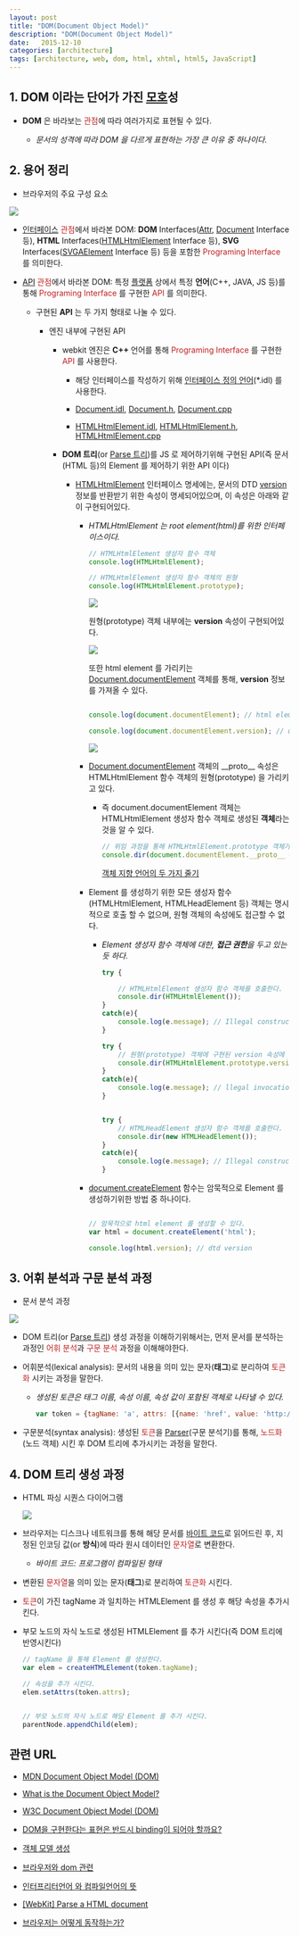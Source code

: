 ```yaml
---
layout: post
title: "DOM(Document Object Model)"
description: "DOM(Document Object Model)"
date:   2015-12-10
categories: [architecture]
tags: [architecture, web, dom, html, xhtml, html5, JavaScript]
---
```


## 1. DOM 이라는 단어가 가진 [모호](http://krdic.naver.com/detail.nhn?docid=13706300)성 

- **DOM** 은 바라보는 <span style="color:#c11f1f">관점</span>에 따라 여러가지로 표현될 수 있다.

  - *문서의 성격에 따라 DOM 을 다르게 표현하는 가장 큰 이유 중 하나이다.*

## 2. 용어 정리

- 브라우저의 주요 구성 요소

![](./images/dom_11.png)

- <span style="color:#c11f1f">[인터페이스](https://ko.wikipedia.org/wiki/%EC%9D%B8%ED%84%B0%ED%8E%98%EC%9D%B4%EC%8A%A4) 관점</span>에서 바라본 DOM: **DOM** Interfaces([Attr](https://developer.mozilla.org/en-US/docs/Web/API/Attr), [Document](https://developer.mozilla.org/en-US/docs/Web/API/Document) Interface 등), **HTML** Interfaces([HTMLHtmlElement](https://developer.mozilla.org/en-US/docs/Web/API/HTMLHtmlElement) Interface 등), **SVG** Interfaces([SVGAElement](https://developer.mozilla.org/en-US/docs/Web/API/SVGAElement) Interface 등) 등을 포함한 <span style="color:#c11f1f">Programing Interface</span> 를 의미한다.<p />

- <span style="color:#c11f1f">[API](https://ko.wikipedia.org/wiki/API) 관점</span>에서 바라본 DOM: 특정 [플랫폼](https://ko.wikipedia.org/wiki/%EC%BB%B4%ED%93%A8%ED%8C%85_%ED%94%8C%EB%9E%AB%ED%8F%BC) 상에서 특정 **언어**(C++, JAVA, JS 등)를 통해 <span style="color:#c11f1f">Programing Interface</span> 를 구현한 <span style="color:#c11f1f">API</span> 를 의미한다.<p />

  - 구현된 **API** 는 두 가지 형태로 나눌 수 있다.
  
      - 엔진 내부에 구현된 API<p>
          
          - webkit 엔진은 **C++** 언어를 통해 <span style="color:#c11f1f">Programing Interface</span> 를 구현한 <span style="color:#c11f1f">API</span> 를 사용한다.<p>
          
              - 해당 인터페이스를 작성하기 위해 <a href="https://ko.wikipedia.org/wiki/%EC%9D%B8%ED%84%B0%ED%8E%98%EC%9D%B4%EC%8A%A4_%EC%A0%95%EC%9D%98_%EC%96%B8%EC%96%B4">인터페이스 정의 언어</a>(*.idl) 를 사용한다.<p>
        
              - <a href="https://github.com/WebKit/webkit/blob/master/Source/WebCore/dom/Document.idl">Document.idl</a>, <a href="https://github.com/WebKit/webkit/blob/master/Source/WebCore/dom/Document.h">Document.h</a>, <a href="https://github.com/WebKit/webkit/blob/master/Source/WebCore/dom/Document.cpp">Document.cpp</a><p>
              
              - <a href="https://github.com/WebKit/webkit/blob/master/Source/WebCore/html/HTMLHtmlElement.idl">HTMLHtmlElement.idl</a>, <a href="https://github.com/WebKit/webkit/blob/master/Source/WebCore/html/HTMLHtmlElement.h">HTMLHtmlElement.h</a>, <a href="https://github.com/WebKit/webkit/blob/master/Source/WebCore/html/HTMLHtmlElement.cpp">HTMLHtmlElement.cpp</a><p>
                  
        - **DOM 트리**(or [Parse 트리](https://ko.wikipedia.org/wiki/%EA%B5%AC%EB%AC%B8_%EB%B6%84%EC%84%9D))를 JS 로 제어하기위해 구현된 API(즉 문서(HTML 등)의 Element 를 제어하기 위한 API 이다)<p>
        
          - [HTMLHtmlElement](https://developer.mozilla.org/en-US/docs/Web/API/HTMLHtmlElement) 인터페이스 명세에는, 문서의 DTD [version](https://developer.mozilla.org/en-US/docs/Web/API/HTMLHtmlElement/version) 정보를 반환받기 위한 속성이 명세되어있으며, 이 속성은 아래와 같이 구현되어있다.
          
              - *HTMLHtmlElement 는 root element(html)를 위한 인터페이스이다.*<p>
          
                  ```javascript
                  // HTMLHtmlElement 생성자 함수 객체
                  console.log(HTMLHtmlElement);
              
                  // HTMLHtmlElement 생성자 함수 객체의 원형
                  console.log(HTMLHtmlElement.prototype);
                  ```    
                  
                  ![](./images/dom_13.png)
                  
                  원형(prototype) 객체 내부에는 **version** 속성이 구현되어있다.
                  
                  ![](./images/dom_14.png)       
                                             
                  또한 html element 를 가리키는 [Document.documentElement](https://developer.mozilla.org/en-US/docs/Web/API/Document/documentElement) 객체를 통해, **version** 정보를 가져올 수 있다.
          
                  ```javascript
                  
                  console.log(document.documentElement); // html element object
                  
                  console.log(document.documentElement.version); // dtd version
                  ```              
                  
                  ![](./images/dom_15.png)
                  
            - [Document.documentElement](https://developer.mozilla.org/en-US/docs/Web/API/Document/documentElement) 객체의 \_\_proto\_\_ 속성은 HTMLHtmlElement 함수 객체의 원형(prototype) 을 가리키고 있다.
            
              - 즉 document.documentElement 객체는 HTMLHtmlElement 생성자 함수 객체로 생성된 **객체**라는것을 알 수 있다.<p>
              
                  ```javascript
                  // 위임 과정을 통해 HTMLHtmlElement.prototype 객체가 생성된 document.documentElement 객체의 __proto__ 속성으로 위임된다.
                  console.dir(document.documentElement.__proto__ === HTMLHtmlElement.prototype); // true
                  ```                                      
                  
                  [객체 지향 언어의 두 가지 줄기](http://mohwa.github.io/blog/javascript/2015/10/16/prototype/)
                                    
            - Element 를 생성하기 위한 모든 생성자 함수(HTMLHtmlElement, HTMLHeadElement 등) 객체는 명시적으로 호출 할 수 없으며, 원형 객체의 속성에도 접근할 수 없다.
                                                
              - <em>Element 생성자 함수 객체에 대한, **접근 권한**을 두고 있는듯 하다.</em><p>
              
                ```javascript
                try {
                
                    // HTMLHtmlElement 생성자 함수 객체를 호출한다.
                    console.dir(HTMLHtmlElement());
                }
                catch(e){
                    console.log(e.message); // Illegal constructor
                }
            
                try {
                    // 원형(prototype) 객체에 구현된 version 속성에 접근한다.
                    console.dir(HTMLHtmlElement.prototype.version);
                }
                catch(e){
                    console.log(e.message); // llegal invocation
                }
            
            
                try {
                    // HTMLHeadElement 생성자 함수 객체를 호출한다.
                    console.dir(new HTMLHeadElement());
                }
                catch(e){
                    console.log(e.message); // Illegal constructor
                }
                ```

            - [document.createElement](https://developer.mozilla.org/ko/docs/Web/API/Document/createElement) 함수는 암묵적으로 Element 를 생성하기위한 방법 중 하나이다.
            
                ```javascript
                
                // 암묵적으로 html element 를 생성할 수 있다.
                var html = document.createElement('html');
                
                console.log(html.version); // dtd version
                ```

## 3. 어휘 분석과 구문 분석 과정

- 문서 분석 과정

![](./images/dom_16.png)

- DOM 트리(or [Parse 트리](https://ko.wikipedia.org/wiki/%EA%B5%AC%EB%AC%B8_%EB%B6%84%EC%84%9D)) 생성 과정을 이해하기위해서는, 먼저 문서를 분석하는 과정인 <span style="color:#c11f1f">어휘 분석</span>과 <span style="color:#c11f1f">구문 분석</span> 과정을 이해해야한다.

- 어휘분석(lexical analysis): 문서의 내용을 의미 있는 문자(**태그**)로 분리하여 <span style="color:#c11f1f">토큰화</span> 시키는 과정을 말한다.<p>
    
    - <em>생성된 토큰은 태그 이름, 속성 이름, 속성 값이 포함된 객체로 나타낼 수 있다.</em>

        ```javascript
        var token = {tagName: 'a', attrs: [{name: 'href', value: 'http://google.com'}, {name: 'target', value: '_blank'}]};
        ```
        
- 구문분석(syntax analysis): 생성된 <span style="color:#c11f1f">토큰</span>을 [Parser](https://ko.wikipedia.org/wiki/%EA%B5%AC%EB%AC%B8_%EB%B6%84%EC%84%9D)(구문 분석기)를 통해, <span style="color:#c11f1f">노드화</span>(노드 객체) 시킨 후 DOM 트리에 추가시키는 과정을 말한다.

## 4. DOM 트리 생성 과정

- HTML 파싱 시퀀스 다이어그램

    ![](./images/dom_17.png)

- 브라우저는 디스크나 네트워크를 통해 해당 문서를 [바이트 코드](http://m.terms.naver.com/entry.nhn?docId=844067&cid=42346&categoryId=42346)로 읽어드린 후, 지정된 인코딩 값(or **방식**)에 따라 원시 데이터인 <span style="color:#c11f1f">문자열</span>로 변환한다.

    - <em>바이트 코드: 프로그램이 컴파일된 형태</em>


- 변환된 <span style="color:#c11f1f">문자열</span>을 의미 있는 문자(**태그**)로 분리하여 <span style="color:#c11f1f">토큰화</span> 시킨다.

- <span style="color:#c11f1f">토큰</span>이 가진 tagName 과 일치하는 HTMLElement 를 생성 후 해당 속성을 추가시킨다.

- 부모 노드의 자식 노드로 생성된 HTMLElement 를 추가 시킨다(즉 DOM 트리에 반영시킨다)<p>

    ```javascript
    // tagName 을 통해 Element 를 생성한다.
    var elem = createHTMLElement(token.tagName);
    
    // 속성을 추가 시킨다.
    elem.setAttrs(token.attrs);
    
    
    // 부모 노드의 자식 노드로 해당 Element 를 추가 시킨다.
    parentNode.appendChild(elem);
    ```
    


## 관련 URL

- [MDN Document Object Model (DOM)](https://developer.mozilla.org/en-US/docs/Web/API/Document_Object_Model)

- [What is the Document Object Model?](http://www.w3.org/TR/DOM-Level-2-Core/introduction.html)

- [W3C Document Object Model (DOM)](http://www.w3.org/DOM/)

- [DOM을 구현한다는 표현은 반드시 binding이 되어야 할까요?](http://okjungsoo.tistory.com/entry/DOM%EC%9D%84-%EA%B5%AC%ED%98%84%ED%95%9C%EB%8B%A4%EB%8A%94-%ED%91%9C%ED%98%84%EC%9D%80-%EB%B0%98%EB%93%9C%EC%8B%9C-binding%EC%9D%B4-%EB%90%98%EC%96%B4%EC%95%BC-%ED%95%A0%EA%B9%8C%EC%9A%94)

- [객체 모델 생성](https://developers.google.com/web/fundamentals/performance/critical-rendering-path/constructing-the-object-model?hl=ko)

- [브라우저와 dom 관련](http://okky.kr/article/112613)

- [인터프리터언어 와 컴파일언어의 뜻](http://seodh007.tistory.com/entry/%EC%9D%B8%ED%84%B0%ED%94%84%EB%A6%AC%ED%84%B0%EC%96%B8%EC%96%B4-%EC%99%80-%EC%BB%B4%ED%8C%8C%EC%9D%BC%EC%96%B8%EC%96%B4%EC%9D%98-%EB%9C%BB)

- [[WebKit] Parse a HTML document](http://haejung.egloos.com/v/1250745)

- [브라우저는 어떻게 동작하는가?](http://d2.naver.com/helloworld/59361)






